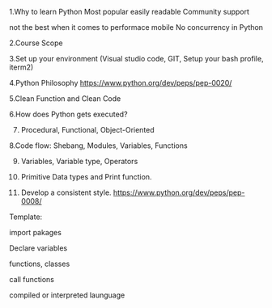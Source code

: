 1.Why to learn Python
Most popular
easily readable
Community support 

not the best when it comes to performace
mobile 
No concurrency in Python 

2.Course Scope

3.Set up your environment (Visual studio code, GIT, Setup your bash profile, iterm2)

4.Python Philosophy
https://www.python.org/dev/peps/pep-0020/

5.Clean Function and Clean Code 

6.How does Python gets executed?

7. Procedural, Functional, Object-Oriented

8.Code flow: Shebang, Modules, Variables, Functions

9. Variables, Variable type, Operators

10. Primitive Data types and Print function. 

11. Develop a consistent style.
https://www.python.org/dev/peps/pep-0008/

Template:

import pakages 

Declare variables 

functions, classes

call functions 


compiled or interpreted launguage 



